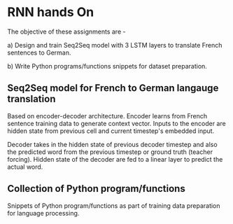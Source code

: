 # RNN hands On

The objective of these assignments are - 

a) Design and train Seq2Seq model with 3 LSTM layers to translate French sentences to German.

b) Write Python programs/functions snippets for dataset preparation.


## Seq2Seq model for French to German langauge translation

Based on encoder-decoder architecture. Encoder learns from French sentence training data to generate context vector. Inputs to the encoder are hidden state from previous cell and current timestep's embedded input.

Decoder takes in the hidden state of previous decoder timestep and also the predicted word from the previous timestep or ground truth (teacher forcing). Hidden state of the decoder are fed to a linear layer to predict the actual word.


## Collection of Python program/functions

Snippets of Python program/functions as part of training data preparation for language processing.
